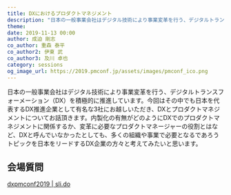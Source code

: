 ```yaml
---
title: DXにおけるプロダクトマネジメント
description: "日本の一般事業会社はデジタル技術により事業変革を行う、デジタルトランスフォーメーション（DX）を積極的に推進しています。今回はその中でも日本を代表するDX推進企業として有名な3社にお越しいただき、DXとプロダクトマネジメントについてお話頂きます。内製化の有無がどのようにDXでのプロダクトマネジメントに関係するか、変革に必要なプロダクトマネージャーの役割とはなど、DXと呼んでいなかったとしても、多くの組織や事業で必要となるであろうトピックを日本をリードするDX企業の方々と考えてみたいと思います。"
theme: 
date: 2019-11-13 00:00
author: 成迫 剛志
co_author: 重森 泰平
co_author2: 伊東 武
co_author3: 及川 卓也
category: sessions
og_image_url: https://2019.pmconf.jp/assets/images/pmconf_ico.png
---
```


日本の一般事業会社はデジタル技術により事業変革を行う、デジタルトランスフォーメーション（DX）を積極的に推進しています。今回はその中でも日本を代表するDX推進企業として有名な3社にお越しいただき、DXとプロダクトマネジメントについてお話頂きます。内製化の有無がどのようにDXでのプロダクトマネジメントに関係するか、変革に必要なプロダクトマネージャーの役割とはなど、DXと呼んでいなかったとしても、多くの組織や事業で必要となるであろうトピックを日本をリードするDX企業の方々と考えてみたいと思います。

## 会場質問
[dxpmconf2019 | sli.do](https://app.sli.do/event/aavbhouz/live/questions)